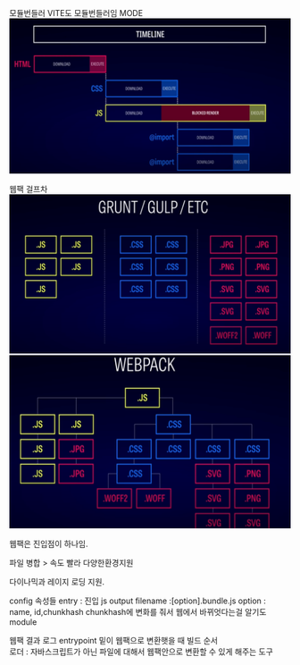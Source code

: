 모듈번들러  VITE도 모듈번들러임
MODE
![400](Pasted%20image%2020240701112747.png)


웹팩 걸프차
![500](Pasted%20image%2020240701114022.png)
![500](Pasted%20image%2020240701114052.png)

웹팩은 진입점이 하나임.

파일 병합 > 속도 빨라
다양한환경지원

다이나믹과 레이지 로딩 지원.

config 속성들
entry : 진입 js
output 
	filename :[option].bundle.js
		option : name, id,chunkhash
		chunkhash에 변화를 줘서 웹에서 바뀌엇다는걸 알기도
module

웹팩 결과 로그
entrypoint 밑이 웹팩으로  변환햇을 때 빌드 순서   
로더 : 자바스크립트가 아닌 파일에 대해서 웹팩안으로 변환할 수 있게 해주는 도구
